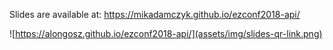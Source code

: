 Slides are available at: https://mikadamczyk.github.io/ezconf2018-api/

![https://alongosz.github.io/ezconf2018-api/](assets/img/slides-qr-link.png)
